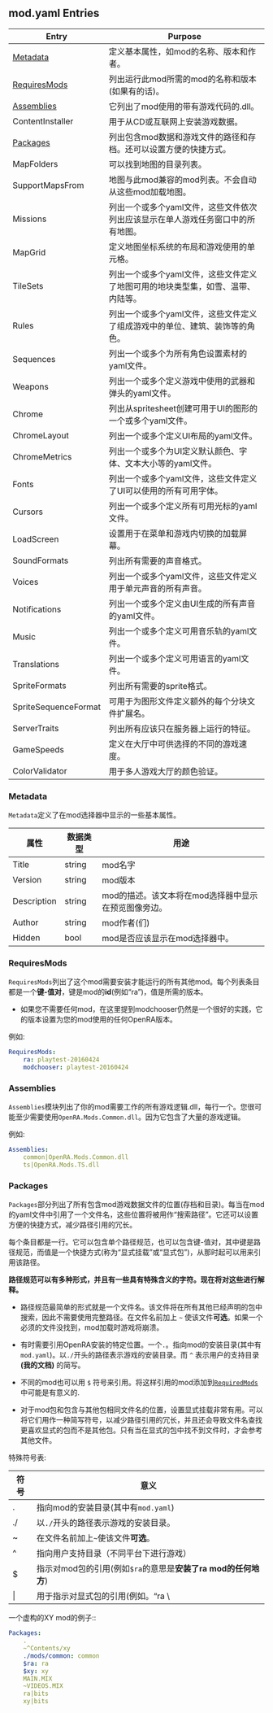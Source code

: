 ## mod.yaml Entries

| Entry                         | Purpose |
|-------------------------------|---------|
| [Metadata](#metadata)         | 定义基本属性，如mod的名称、版本和作者。
| [RequiresMods](#requiresmods) | 列出运行此mod所需的mod的名称和版本(如果有的话)。
| [Assemblies](#assemblies)     | 它列出了mod使用的带有游戏代码的.dll。
| ContentInstaller              | 用于从CD或互联网上安装游戏数据。
| [Packages](#packages)         | 列出包含mod数据和游戏文件的路径和存档。还可以设置方便的快捷方式。
| MapFolders           | 可以找到地图的目录列表。
| SupportMapsFrom      | 地图与此mod兼容的mod列表。不会自动从这些mod加载地图。
| Missions             | 列出一个或多个yaml文件，这些文件依次列出应该显示在单人游戏任务窗口中的所有地图。
| MapGrid              | 定义地图坐标系统的布局和游戏使用的单元格。
| TileSets             | 列出一个或多个yaml文件，这些文件定义了地图可用的地块类型集，如雪、温带、内陆等。
| Rules                | 列出一个或多个yaml文件，这些文件定义了组成游戏中的单位、建筑、装饰等的角色。
| Sequences            | 列出一个或多个为所有角色设置素材的yaml文件。
| Weapons              | 列出一个或多个定义游戏中使用的武器和弹头的yaml文件。
| Chrome               | 列出从spritesheet创建可用于UI的图形的一个或多个yaml文件。
| ChromeLayout         | 列出一个或多个定义UI布局的yaml文件。
| ChromeMetrics        | 列出一个或多个为UI定义默认颜色、字体、文本大小等的yaml文件。
| Fonts                | 列出一个或多个yaml文件，这些文件定义了UI可以使用的所有可用字体。
| Cursors              | 列出一个或多个定义所有可用光标的yaml文件。
| LoadScreen           | 设置用于在菜单和游戏内切换的加载屏幕。
| SoundFormats         | 列出所有需要的声音格式。
| Voices               | 列出一个或多个yaml文件，这些文件定义用于单元声音的所有声音。
| Notifications        | 列出一个或多个定义由UI生成的所有声音的yaml文件。
| Music                | 列出一个或多个定义可用音乐轨的yaml文件。
| Translations         | 列出一个或多个定义可用语言的yaml文件。
| SpriteFormats        | 列出所有需要的sprite格式。
| SpriteSequenceFormat | 可用于为图形文件定义额外的每个分块文件扩展名。
| ServerTraits         | 列出所有应该只在服务器上运行的特征。
| GameSpeeds           | 定义在大厅中可供选择的不同的游戏速度。
| ColorValidator       | 用于多人游戏大厅的颜色验证。

### Metadata

`Metadata`定义了在mod选择器中显示的一些基本属性。

| 属性    | 数据类型 | 用途 |
|-------------|--------|---------|
| Title       | string | mod名字 |
| Version     | string | mod版本 |
| Description | string | mod的描述。该文本将在mod选择器中显示在预览图像旁边。 |
| Author      | string | mod作者(们) |
| Hidden      | bool   | mod是否应该显示在mod选择器中。 |

### RequiresMods

`RequiresMods`列出了这个mod需要安装才能运行的所有其他mod。每个列表条目都是一个**键-值对**，键是mod的**id**(例如“ra”)，值是所需的版本。

- 如果您不需要任何mod，在这里提到modchooser仍然是一个很好的实践，它的版本设置为您的mod使用的任何OpenRA版本。

例如:
```yaml
RequiresMods:
	ra: playtest-20160424
	modchooser: playtest-20160424
```

### Assemblies


`Assemblies`模块列出了你的mod需要工作的所有游戏逻辑.dll，每行一个。您很可能至少需要使用`OpenRA.Mods.Common.dll`。因为它包含了大量的游戏逻辑。

例如:
```yaml
Assemblies:
	common|OpenRA.Mods.Common.dll
	ts|OpenRA.Mods.TS.dll
```

### Packages

`Packages`部分列出了所有包含mod游戏数据文件的位置(存档和目录)。每当在mod的yaml文件中引用了一个文件名，这些位置将被用作“搜索路径”。它还可以设置方便的快捷方式，减少路径引用的冗长。

每个条目都是一行。它可以包含单个路径规范，也可以包含键-值对，其中键是路径规范，而值是一个快捷方式(称为“显式挂载”或“显式包”)，从那时起可以用来引用该路径。

**路径规范可以有多种形式，并且有一些具有特殊含义的字符。现在将对这些进行解释。**

- 路径规范最简单的形式就是一个文件名。该文件将在所有其他已经声明的包中搜索，因此不需要使用完整路径。在文件名前加上 `~` 使该文件**可选**。如果一个必须的文件没找到，mod加载时游戏将崩溃。

- 有时需要引用OpenRA安装的特定位置。一个`.`。指向mod的安装目录(其中有`mod.yaml`)。以`./`开头的路径表示游戏的安装目录。而 `^` 表示用户的支持目录 **(我的文档)** 的简写。

- 不同的mod也可以用 `$` 符号来引用。将这样引用的mod添加到[`RequiredMods`](#requiredmods)中可能是有意义的.

- 对于mod包和包含与其他包相同文件名的位置，设置显式挂载非常有用。可以将它们用作一种简写符号，以减少路径引用的冗长，并且还会导致文件名查找更喜欢显式的包而不是其他包。只有当在显式的包中找不到文件时，才会参考其他文件。


特殊符号表:

| 符号 | 意义 |
|-----------|---------|
| .         | 指向mod的安装目录(其中有`mod.yaml`) |
| ./        | 以`./`开头的路径表示游戏的安装目录。|
| ~         | 在文件名前加上`~`使该文件**可选**。|
| ^         | 指向用户支持目录（不同平台下进行游戏） |
| $         | 指示对mod包的引用(例如`$ra`的意思是**安装了ra mod的任何地方**) |
| \|        | 用于指示对显式包的引用(例如。“ra \ | missions.yaml”) |

一个虚构的XY mod的例子::
```yaml
Packages:
	.
	~^Contents/xy
	./mods/common: common
	$ra: ra
	$xy: xy
	MAIN.MIX
	~VIDEOS.MIX
	ra|bits
	xy|bits
```